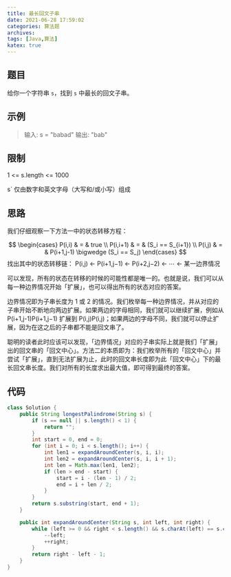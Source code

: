 ```yaml
---
title: 最长回文子串
date: 2021-06-28 17:59:02
categories: 算法题
archives:
tags: [Java,算法]
katex: true
---
```


## 题目

给你一个字符串 `s`，找到 `s` 中最长的回文子串。

## 示例

> 输入: s = "babad"
> 输出: "bab"

<!--more-->

## 限制

1 <= s.length <= 1000

s` 仅由数字和英文字母（大写和/或小写）组成

## 思路

我们仔细观察一下方法一中的状态转移方程：

$$
\begin{cases}
P(i,i) & = & true \\
P(i,i+1) & = & (S_i == S_{i+1}) \\
P(i,j) & = & P(i+1,j-1) \bigwedge (S_i == S_j)
\end{cases}
$$
找出其中的状态转移链：
P(i,j) ← P(i+1,j−1) ← P(i+2,j−2) ← ⋯ ← 某一边界情况

可以发现，所有的状态在转移的时候的可能性都是唯一的。也就是说，我们可以从每一种边界情况开始「扩展」，也可以得出所有的状态对应的答案。

边界情况即为子串长度为 1 或 2 的情况。我们枚举每一种边界情况，并从对应的子串开始不断地向两边扩展。如果两边的字母相同，我们就可以继续扩展，例如从 P(i+1,j-1)P(i+1,j−1) 扩展到 P(i,j)P(i,j)；如果两边的字母不同，我们就可以停止扩展，因为在这之后的子串都不能是回文串了。

聪明的读者此时应该可以发现，「边界情况」对应的子串实际上就是我们「扩展」出的回文串的「回文中心」。方法二的本质即为：我们枚举所有的「回文中心」并尝试「扩展」，直到无法扩展为止，此时的回文串长度即为此「回文中心」下的最长回文串长度。我们对所有的长度求出最大值，即可得到最终的答案。



## 代码

```java
class Solution {
    public String longestPalindrome(String s) {
        if (s == null || s.length() < 1) {
            return "";
        }
        int start = 0, end = 0;
        for (int i = 0; i < s.length(); i++) {
            int len1 = expandAroundCenter(s, i, i);
            int len2 = expandAroundCenter(s, i, i + 1);
            int len = Math.max(len1, len2);
            if (len > end - start) {
                start = i - (len - 1) / 2;
                end = i + len / 2;
            }
        }
        return s.substring(start, end + 1);
    }

    public int expandAroundCenter(String s, int left, int right) {
        while (left >= 0 && right < s.length() && s.charAt(left) == s.charAt(right)) {
            --left;
            ++right;
        }
        return right - left - 1;
    }
}
```


